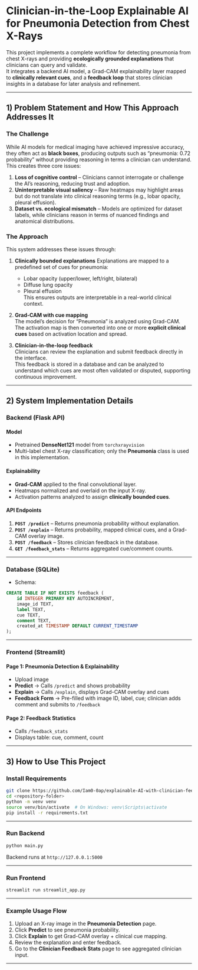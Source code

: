 # Clinician-in-the-Loop Explainable AI for Pneumonia Detection from Chest X-Rays

This project implements a complete workflow for detecting pneumonia from chest X-rays and providing **ecologically grounded explanations** that clinicians can query and validate.  
It integrates a backend AI model, a Grad-CAM explainability layer mapped to **clinically relevant cues**, and a **feedback loop** that stores clinician insights in a database for later analysis and refinement.

---

## 1) Problem Statement and How This Approach Addresses It

### The Challenge
While AI models for medical imaging have achieved impressive accuracy, they often act as **black boxes**, producing outputs such as “pneumonia: 0.72 probability” without providing reasoning in terms a clinician can understand.  
This creates three core issues:

1. **Loss of cognitive control** – Clinicians cannot interrogate or challenge the AI’s reasoning, reducing trust and adoption.
2. **Uninterpretable visual saliency** – Raw heatmaps may highlight areas but do not translate into clinical reasoning terms (e.g., lobar opacity, pleural effusion).
3. **Dataset vs. ecological mismatch** – Models are optimized for dataset labels, while clinicians reason in terms of nuanced findings and anatomical distributions.

### The Approach
This system addresses these issues through:

1. **Clinically bounded explanations**
   Explanations are mapped to a predefined set of cues for pneumonia:  
   - Lobar opacity (upper/lower, left/right, bilateral)  
   - Diffuse lung opacity  
   - Pleural effusion  
   This ensures outputs are interpretable in a real-world clinical context.

2. **Grad-CAM with cue mapping**  
   The model’s decision for “Pneumonia” is analyzed using Grad-CAM.  
   The activation map is then converted into one or more **explicit clinical cues** based on activation location and spread.

3. **Clinician-in-the-loop feedback**  
   Clinicians can review the explanation and submit feedback directly in the interface.  
   This feedback is stored in a database and can be analyzed to understand which cues are most often validated or disputed, supporting continuous improvement.

---

## 2) System Implementation Details


### Backend (Flask API)

#### Model
- Pretrained **DenseNet121** model from `torchxrayvision`
- Multi-label chest X-ray classification; only the **Pneumonia** class is used in this implementation.

#### Explainability
- **Grad-CAM** applied to the final convolutional layer.
- Heatmaps normalized and overlaid on the input X-ray.
- Activation patterns analyzed to assign **clinically bounded cues**.

#### API Endpoints
1. **`POST /predict`** – Returns pneumonia probability without explanation.  
2. **`POST /explain`** – Returns probability, mapped clinical cues, and a Grad-CAM overlay image.  
3. **`POST /feedback`** – Stores clinician feedback in the database.  
4. **`GET /feedback_stats`** – Returns aggregated cue/comment counts.  

---

### Database (SQLite)
- Schema:
```sql
CREATE TABLE IF NOT EXISTS feedback (
    id INTEGER PRIMARY KEY AUTOINCREMENT,
    image_id TEXT,
    label TEXT,
    cue TEXT,
    comment TEXT,
    created_at TIMESTAMP DEFAULT CURRENT_TIMESTAMP
);
```

---

### Frontend (Streamlit)

#### Page 1: Pneumonia Detection & Explainability
- Upload image  
- **Predict** → Calls `/predict` and shows probability  
- **Explain** → Calls `/explain`, displays Grad-CAM overlay and cues  
- **Feedback Form** → Pre-filled with image ID, label, cue; clinician adds comment and submits to `/feedback`

#### Page 2: Feedback Statistics
- Calls `/feedback_stats`  
- Displays table: cue, comment, count

---

## 3) How to Use This Project

### Install Requirements
```bash
git clone https://github.com/Iam0-0ap/explainable-AI-with-clinician-feedback-radiology.git
cd <repository-folder>
python -m venv venv
source venv/bin/activate  # On Windows: venv\Scripts\activate
pip install -r requirements.txt
```

---

### Run Backend
```bash
python main.py
```
Backend runs at `http://127.0.0.1:5000`

---

### Run Frontend
```bash
streamlit run streamlit_app.py
```

---

### Example Usage Flow
1. Upload an X-ray image in the **Pneumonia Detection** page.  
2. Click **Predict** to see pneumonia probability.  
3. Click **Explain** to get Grad-CAM overlay + clinical cue mapping.  
4. Review the explanation and enter feedback.  
5. Go to the **Clinician Feedback Stats** page to see aggregated clinician input.

---
